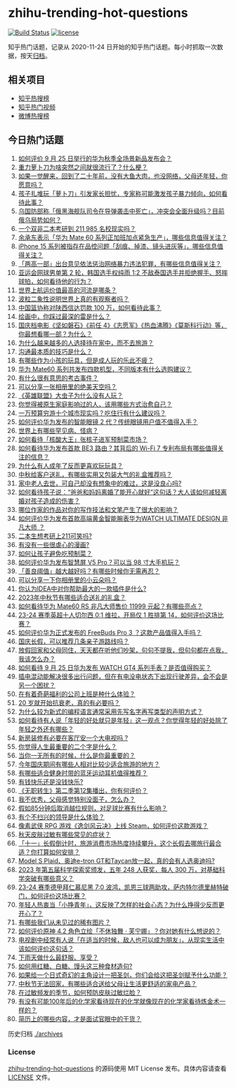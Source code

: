 # zhihu-trending-hot-questions

[![Build Status](https://github.com/justjavac/zhihu-trending-hot-questions/workflows/ci/badge.svg?branch=master)](https://github.com/justjavac/zhihu-trending-hot-questions/actions)
[![license](https://img.shields.io/github/license/justjavac/zhihu-trending-hot-questions)](https://github.com/justjavac/zhihu-trending-hot-questions/blob/master/LICENSE)

知乎热门话题，记录从 2020-11-24
日开始的知乎热门话题。每小时抓取一次数据，按天[归档](./archives)。

## 相关项目

- [知乎热搜榜](https://github.com/justjavac/zhihu-trending-top-search)
- [知乎热门视频](https://github.com/justjavac/zhihu-trending-hot-video)
- [微博热搜榜](https://github.com/justjavac/weibo-trending-hot-search)

## 今日热门话题

<!-- BEGIN -->
<!-- 最后更新时间 Tue Sep 26 2023 05:01:30 GMT+0800 (China Standard Time) -->

1. [如何评价 9 月 25 日举行的华为秋季全场景新品发布会？](https://www.zhihu.com/question/623675909)
1. [重力萝卜刀为啥突然之间就很流行了？什么梗？](https://www.zhihu.com/question/621298658)
1. [如果一觉醒来，回到了二十年前，没有大鱼大肉，也没网络，父母还年轻，你愿意吗？](https://www.zhihu.com/question/621090830)
1. [孩子扎堆玩「萝卜刀」引发家长担忧，专家称可能激发孩子暴力倾向，如何看待此事？](https://www.zhihu.com/question/623689328)
1. [乌国防部称「俄黑海舰队司令在导弹袭击中死亡」，冲突会全面升级吗？目前俄乌局势如何？](https://www.zhihu.com/question/623755808)
1. [一个双非二本考研到 211 985 名校现实吗？](https://www.zhihu.com/question/438984653)
1. [余承东表示「华为 Mate 60 系列正加班加点紧急生产」，哪些信息值得关注？](https://www.zhihu.com/question/623679729)
1. [iPhone 15 系列被指存在品控问题「刮痕、掉漆、镜头进灰等」，哪些信息值得关注？](https://www.zhihu.com/question/623695451)
1. [「两高一部」出台意见依法惩治网络暴力违法犯罪，有哪些信息值得关注？](https://www.zhihu.com/question/623681208)
1. [亚运会网球男单第 2 轮，韩国选手权纯雨 1:2 不敌泰国选手并拒绝握手、怒摔球拍，如何看待他的行为？](https://www.zhihu.com/question/623692318)
1. [世界上航运价值最高的河流是哪条？](https://www.zhihu.com/question/610461089)
1. [波粒二象性说明世界上真的有观察者吗？](https://www.zhihu.com/question/546910106)
1. [中国篮协称对陕西信达罚款 100 万，如何看待此事？](https://www.zhihu.com/question/623561444)
1. [绘画中，你踩过最深的雷是什么？](https://www.zhihu.com/question/621147224)
1. [国庆档电影《坚如磐石》《前任 4》《志愿军》《热血沸腾》《莫斯科行动》等，你最想看哪一部？为什么？](https://www.zhihu.com/question/623646756)
1. [为什么越来越多的人选择待在家中，而不去旅游？](https://www.zhihu.com/question/603608207)
1. [沟通最本质的技巧是什么？](https://www.zhihu.com/question/20796266)
1. [有哪些作为小孩的玩具，但是成人玩的乐此不疲？](https://www.zhihu.com/question/270561722)
1. [华为 Mate60 系列共发布四款机型，不同版本有什么选购建议？](https://www.zhihu.com/question/623560318)
1. [有什么很有意思的考古事件？](https://www.zhihu.com/question/327053255)
1. [可以分享一张相册里的绝美天空吗？](https://www.zhihu.com/question/621097078)
1. [《英雄联盟》大虫子为什么没有人玩？](https://www.zhihu.com/question/610160312)
1. [你觉得被原生家庭影响过的人，该用哪些方式治愈自己？](https://www.zhihu.com/question/623668440)
1. [一万预算穷游十个城市现实吗？吃住行有什么建议吗？](https://www.zhihu.com/question/622155521)
1. [如何评价华为发布的智能眼镜 2 代？传统眼镜用户值不值得入手？](https://www.zhihu.com/question/623655682)
1. [世界上有哪些罕见病、怪病？](https://www.zhihu.com/question/432413597)
1. [如何看待「核酸大王」张核子进军预制菜市场？](https://www.zhihu.com/question/622366703)
1. [如何看待华为发布首款 BE3 路由？其背后的 Wi-Fi 7 专利布局有哪些值得关注的信息？](https://www.zhihu.com/question/623654639)
1. [为什么有人成年了反而更喜欢玩玩具？](https://www.zhihu.com/question/472282637)
1. [中秋给客户送礼，有哪些实用又包装大气的礼盒推荐吗？](https://www.zhihu.com/question/619694406)
1. [家中老人去世，可自己却没有想象中的难过，这是没良心吗?](https://www.zhihu.com/question/620257787)
1. [如何看待孩子说：“爸爸和妈妈离婚了能开心就好”这句话？大人该如何减轻离婚对孩子造成的伤害？](https://www.zhihu.com/question/623668663)
1. [哪位作家的作品对你的写作技法和文笔产生了很大的影响？](https://www.zhihu.com/question/622847443)
1. [如何评价华为发布首款高端黄金智能腕表华为WATCH ULTIMATE DESIGN 非凡大师 ？](https://www.zhihu.com/question/623660089)
1. [二本生想考研上211可笑吗?](https://www.zhihu.com/question/612130272)
1. [有没有一些很虐心的漫画?](https://www.zhihu.com/question/460891278)
1. [如何让孩子避免吃预制菜？](https://www.zhihu.com/question/623016893)
1. [如何评价华为发布智慧屏 V5 Pro？可以当 98 寸大手机玩？](https://www.zhihu.com/question/623080398)
1. [「善良阈值」越大越好吗？有哪些时候你无需再忍？](https://www.zhihu.com/question/623675117)
1. [可以分享一下你相册里的小云朵吗？](https://www.zhihu.com/question/614993738)
1. [你认为IDEA中对你帮助最大的一款插件是什么?](https://www.zhihu.com/question/391670848)
1. [2023年中秋节有哪些适合送礼的礼盒？](https://www.zhihu.com/question/619694412)
1. [如何看待华为 Mate60 RS 非凡大师售价 11999 元起？有哪些亮点？](https://www.zhihu.com/question/623564350)
1. [23-24 赛季英超十人切尔西 0:1 维拉，开局仅 1 胜排第 14，如何评价这场比赛？](https://www.zhihu.com/question/623583669)
1. [如何评价华为正式发布的 FreeBuds Pro 3 ？这款产品值得入手吗？](https://www.zhihu.com/question/623647670)
1. [国庆长假，可以推荐几条亲子游路线吗？](https://www.zhihu.com/question/622730064)
1. [放假回家和父母同住，天天都在听他们吵架，句句不提我，但句句都在点我，我该怎么办？](https://www.zhihu.com/question/621684245)
1. [如何看待 9 月 25 日华为发布 WATCH GT4 系列手表？是否值得购买？](https://www.zhihu.com/question/623687337)
1. [插电混动能解决很多出行问题，但在有电没电状态下出现行驶差异，会不会是另一个困扰？](https://www.zhihu.com/question/616775779)
1. [在有着奇葩福利的公司上班是种什么体验？](https://www.zhihu.com/question/623659892)
1. [20 岁就开始抗衰老，真的有必要吗？](https://www.zhihu.com/question/621033106)
1. [为什么较为新式的编程语言通常采用先写名字再写类型的声明方式？](https://www.zhihu.com/question/551736476)
1. [如何看待有人说「年轻的好处就只是年轻」这一观点？你觉得年轻的好处除了年轻之外还有哪些？](https://www.zhihu.com/question/623659889)
1. [新房装修有必要在客厅安一个大电视吗 ?](https://www.zhihu.com/question/623655713)
1. [你觉得人生最重要的二个字是什么？](https://www.zhihu.com/question/623299168)
1. [当你一无所有的时候，什么是你最重要的？](https://www.zhihu.com/question/616125610)
1. [今年国庆期间有哪些人相对比较少适合旅游的地方？](https://www.zhihu.com/question/621466623)
1. [有哪些适合健身时带的蓝牙运动耳机值得推荐？](https://www.zhihu.com/question/321291099)
1. [有钱快乐还是没钱快乐?](https://www.zhihu.com/question/618716545)
1. [《无职转生》第二季第12集播出，你有何评价？](https://www.zhihu.com/question/623608492)
1. [我不优秀，父母感觉特别没面子，怎么办？](https://www.zhihu.com/question/623090805)
1. [假如85分钟后取消越位规则，对足球比赛有什么影响？](https://www.zhihu.com/question/622939904)
1. [有个不扫兴的领导是什么体验？](https://www.zhihu.com/question/618723623)
1. [像素武侠 RPG 游戏《逸剑风云决》上线 Steam，如何评价这款游戏？](https://www.zhihu.com/question/621064172)
1. [秋天皮肤过敏有哪些常见的症状？](https://www.zhihu.com/question/584124697)
1. [「十一」长假倒计时，旅游消费市场热度持续攀升，这个长假去哪旅行最合适？你打算如何安排？](https://www.zhihu.com/question/623650412)
1. [Model S Plaid、奥迪e-tron GT和Taycan放一起，真的会有人选奥迪吗?](https://www.zhihu.com/question/623276438)
1. [2023 年第五届科学探索奖颁发，五年 248 人获奖，每人 300 万，对基础科学突破有哪些意义？](https://www.zhihu.com/question/623578371)
1. [23-24 赛季德甲拜仁慕尼黑 7:0 波鸿，凯恩三球两助攻，萨内特尔德里赫特破门，如何评价这场比赛？](https://www.zhihu.com/question/623472719)
1. [年轻人热衷当「小挣青年」，这反映了怎样的社会心态？为什么挣得少反而更开心了？](https://www.zhihu.com/question/623728073)
1. [有哪些我们从未见过的稀有图片？](https://www.zhihu.com/question/532884537)
1. [如何评价原神 4.2 角色立绘「不休独舞 · 芙宁娜」？你对她有什么想说的？](https://www.zhihu.com/question/623702478)
1. [电视剧中经常有人说「在适当的时候，敌人也可以成为朋友」，从现实生活中该如何评价这句话？](https://www.zhihu.com/question/623657438)
1. [下雨天做什么最舒服、享受？](https://www.zhihu.com/question/623265187)
1. [如何用红糖、白糖、馒头这三种食材造句?](https://www.zhihu.com/question/623444997)
1. [如果给一个日式奇幻的主角设计一把圣剑，你们会给这把圣剑赋予什么功能？](https://www.zhihu.com/question/622922570)
1. [中秋节无法回家，有哪些适合送给父母让生活更舒适的家电产品？](https://www.zhihu.com/question/621500792)
1. [在过敏频发的季节，如何预防皮肤过敏烂脸？](https://www.zhihu.com/question/622959663)
1. [有没有可能100年后的化学家看待现在的化学就像现在的化学家看待炼金术一样的？](https://www.zhihu.com/question/622559056)
1. [简历上的哪些内容，才是面试官眼中的干货？](https://www.zhihu.com/question/622553904)

<!-- END -->

历史归档 [./archives](./archives)

### License

[zhihu-trending-hot-questions](https://github.com/justjavac/zhihu-trending-hot-questions)
的源码使用 MIT License 发布。具体内容请查看 [LICENSE](./LICENSE) 文件。
